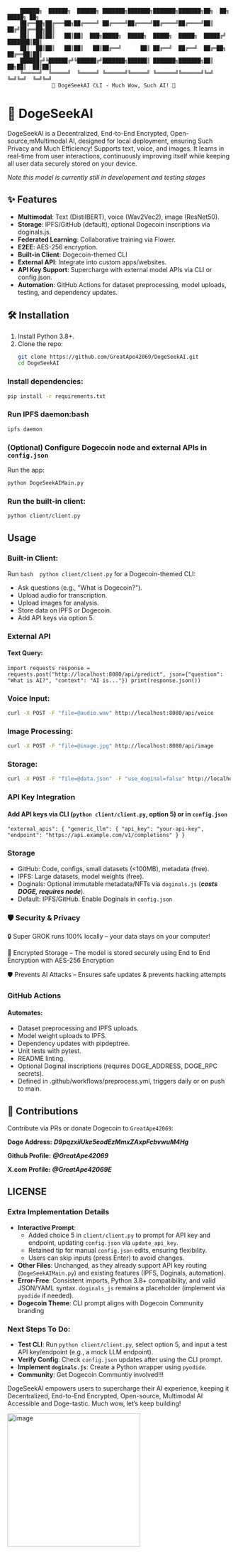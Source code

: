         ██████╗  ██████╗  ██████╗ ███████╗███████╗███████╗███████╗██╗  ██╗ █████╗ ██╗
        ██╔══██╗██╔═══██╗██╔════╝ ██╔════╝██╔════╝██╔════╝██╔════╝██║ ██╔╝██╔══██╗██║
        ██║  ██║██║   ██║██║  ███╗█████╗  █████╗  █████╗  █████╗  █████╔╝ ███████║██║
        ██║  ██║██║   ██║██║   ██║██╔══╝      ██║ ██╔══╝  ██╔══╝  ██╔═██╗ ██╔══██║██║
        ██████╔╝╚██████╔╝╚██████╔╝███████╗██████║ ███████╗███████╗██║  ██╗██║  ██║██║
        ╚═════╝  ╚═════╝  ╚═════╝ ╚══════╝╚═════╝ ╚══════╝╚══════╝╚═╝  ╚═╝╚═╝  ╚═╝╚═╝
                  🐶 DogeSeekAI CLI - Much Wow, Such AI! 🐶

# 🚀 DogeSeekAI

DogeSeekAI is a Decentralized, End-to-End Encrypted, Open-source,mMultimodal AI, designed for local deployment, ensuring Such Privacy and Much Efficiency! Supports  text, voice, and images. It learns in real-time from user interactions, continuously improving itself while keeping all user data securely stored on your device. 


*Note this model is currently still in developement and testing stages* 

## ✨ Features
- **Multimodal**: Text (DistilBERT), voice (Wav2Vec2), image (ResNet50).
- **Storage**: IPFS/GitHub (default), optional Dogecoin inscriptions via doginals.js.
- **Federated Learning**: Collaborative training via Flower.
- **E2EE**: AES-256 encryption.
- **Built-in Client**: Dogecoin-themed CLI 
- **External API**: Integrate into custom apps/websites.
- **API Key Support**: Supercharge with external model APIs via CLI or config.json.
- **Automation**: GitHub Actions for dataset preprocessing, model uploads, testing, and dependency updates.

## 🛠️ Installation
1. Install Python 3.8+.
2. Clone the repo:
   ```bash
   git clone https://github.com/GreatApe42069/DogeSeekAI.git
   cd DogeSeekAI

### Install dependencies:
```bash
pip install -r requirements.txt
```
### Run IPFS daemon:bash
```bash
ipfs daemon
```
### (Optional) Configure Dogecoin node and external APIs in `config.json`
Run the app:
```bash
python DogeSeekAIMain.py
```
### Run the built-in client:
```bash
python client/client.py
```
## Usage
### Built-in Client:
Run ```bash 
python client/client.py``` for a Dogecoin-themed CLI:

- Ask questions (e.g., "What is Dogecoin?").
- Upload audio for transcription.
- Upload images for analysis.
- Store data on IPFS or Dogecoin.
- Add API keys via option 5.

### External API 
#### Text Query:
`import requests
response = requests.post("http://localhost:8080/api/predict", json={"question": "What is AI?", "context": "AI is..."})
print(response.json())`

### Voice Input:
```bash
curl -X POST -F "file=@audio.wav" http://localhost:8080/api/voice
```
### Image Processing:
```bash
curl -X POST -F "file=@image.jpg" http://localhost:8080/api/image
```
### Storage:
```bash
curl -X POST -F "file=@data.json" -F "use_doginal=false" http://localhost:8080/api/upload_to_storage
```
### API Key Integration
#### Add API keys via CLI (`python client/client.py`, option 5) or in `config.json`

`"external_apis": {
    "generic_llm": {
        "api_key": "your-api-key",
        "endpoint": "https://api.example.com/v1/completions"
    }
}`

### Storage 
- GitHub: Code, configs, small datasets (<100MB), metadata (free).
- IPFS: Large datasets, model weights (free).
- Doginals: Optional immutable metadata/NFTs via `doginals.js` (***costs DOGE, requires node***).
- Default: IPFS/GitHub. Enable Doginals in `config.json`

### 🛡️ Security & Privacy
🔒 Super GROK runs 100% locally – your data stays on your computer!

🔑 Encrypted Storage – The model is stored securely using End to End Encryption with  AES-256 Encryption

🛡️ Prevents AI Attacks – Ensures safe updates & prevents hacking attempts

### GitHub Actions
#### Automates:
- Dataset preprocessing and IPFS uploads.
- Model weight uploads to IPFS.
- Dependency updates with pipdeptree.
- Unit tests with pytest.
- README linting.
- Optional Doginal inscriptions (requires DOGE_ADDRESS, DOGE_RPC secrets).
- Defined in .github/workflows/preprocess.yml, triggers daily or on push to main.

## 🤝 Contributions
Contribute via PRs or donate Dogecoin to `GreatApe42069`:

**Doge Address:** ***D9pqzxiiUke5eodEzMmxZAxpFcbvwuM4Hg***

**Github Profile:** ***@GreatApe42069*** 

**X.com Profile:**  ***@GreatApe42069E***


## LICENSE


### Extra Implementation Details
- **Interactive Prompt**:
  - Added choice 5 in `client/client.py` to prompt for API key and endpoint, updating `config.json` via `update_api_key`.
  - Retained tip for manual `config.json` edits, ensuring flexibility.
  - Users can skip inputs (press Enter) to avoid changes.
- **Other Files**: Unchanged, as they already support API key routing (`DogeSeekAIMain.py`) and existing features (IPFS, Doginals, automation).
- **Error-Free**: Consistent imports, Python 3.8+ compatibility, and valid JSON/YAML syntax. `doginals_js` remains a placeholder (implement via `pyodide` if needed).
- **Dogecoin Theme**: CLI prompt aligns with Dogecoin Community branding 

### Next Steps To Do:
- **Test CLI**: Run `python client/client.py`, select option 5, and input a test API key/endpoint (e.g., a mock LLM endpoint).
- **Verify Config**: Check `config.json` updates after using the CLI prompt.
- **Implement `doginals.js`**: Create a Python wrapper using `pyodide`.
- **Community**: Get Dogecoin Communtiy involved!!!

DogeSeekAI empowers users to supercharge their AI experience, keeping it Decentralized, End-to-End Encrypted, Open-source, Multimodal AI Accessible and Doge-tastic. Much wow, let’s keep building!

<img width="300" height="300" alt="image" src="https://github.com/user-attachments/assets/a069061d-af2e-405f-8e4b-6fe999c3bfb4" />
